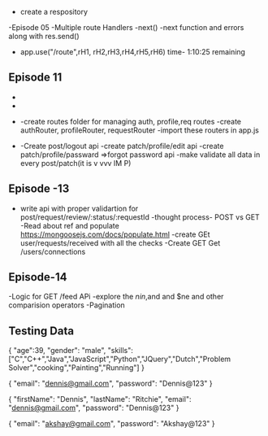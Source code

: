 - create a respository

-Episode 05
-Multiple route Handlers
-next()
-next function and errors along with res.send()

- app.use("/route",rH1, rH2,rH3,rH4,rH5,rH6)
  time- 1:10:25 remaining

## Episode 11

-
-
- -create routes folder for managing auth, profile,req routes
  -create authRouter, profileRouter, requestRouter
  -import these routers in app.js

- -Create post/logout api
  -create patch/profile/edit api
  -create patch/profile/passward =>forgot password api
  -make validate all data in every post/patch(it is v vvv IM P)

## Episode -13

- write api with proper validartion for post/request/review/:status/:requestId
  -thought process- POST vs GET
  -Read about ref and populate https://mongoosejs.com/docs/populate.html
  -create GEt user/requests/received with all the checks
  -Create GET Get /users/connections

## Episode-14

-Logic for GET /feed APi
-explore the $nin,$and and $ne and other comparision operators
-Pagination

## Testing Data

{
"age":39,
"gender": "male",
"skills":["C","C++","Java","JavaScript","Python","JQuery","Dutch","Problem Solver","cooking","Painting","Running"]
}

{
"email": "dennis@gmail.com",
"password": "Dennis@123"
}

{
"firstName": "Dennis",
"lastName": "Ritchie",
"email": "dennis@gmail.com",
"password": "Dennis@123"
}

{
"email": "akshay@gmail.com",
"password": "Akshay@123"
}
